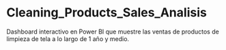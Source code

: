 # Cleaning_Products_Sales_Analisis
Dashboard interactivo en Power BI que muestre las ventas de productos de limpieza de tela a lo largo de 1 año y medio.
